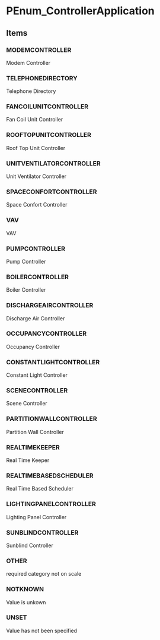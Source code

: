 # PEnum_ControllerApplication
<!-- end of short definition -->

## Items

### MODEMCONTROLLER
Modem Controller

### TELEPHONEDIRECTORY
Telephone Directory

### FANCOILUNITCONTROLLER
Fan Coil Unit Controller

### ROOFTOPUNITCONTROLLER
Roof Top Unit Controller

### UNITVENTILATORCONTROLLER
Unit Ventilator Controller

### SPACECONFORTCONTROLLER
Space Confort Controller

### VAV
VAV

### PUMPCONTROLLER
Pump Controller

### BOILERCONTROLLER
Boiler Controller

### DISCHARGEAIRCONTROLLER
Discharge Air Controller

### OCCUPANCYCONTROLLER
Occupancy Controller

### CONSTANTLIGHTCONTROLLER
Constant Light Controller

### SCENECONTROLLER
Scene Controller

### PARTITIONWALLCONTROLLER
Partition Wall Controller

### REALTIMEKEEPER
Real Time Keeper

### REALTIMEBASEDSCHEDULER
Real Time Based Scheduler

### LIGHTINGPANELCONTROLLER
Lighting Panel Controller

### SUNBLINDCONTROLLER
Sunblind Controller

### OTHER
required category not on scale

### NOTKNOWN
Value is unkown

### UNSET
Value has not been specified
